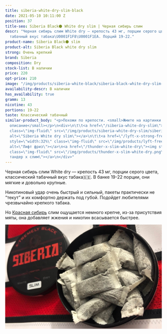 ```yaml
---
title: siberia-white-dry-slim-black
date: 2021-05-10 10:11:00 Z
position: 37
title-seo: Siberia Black⚫ White dry slim | Черная сибирь слим
descr: "Черная сибирь слим White dry — крепость 43 мг, порции серого цвета, классический
  табачный вкус табака\U0001F1F8\U0001F1EA. Порций 19-22."
product-name: Siberia Black⚫ slim
product-alt: Siberia Black white dry slim
strong: Очень крепкий
brand: Siberia
composition: Dry
stock-list: В наличии
price: 220
opt-price: 210
image: "/img/products/siberia-white-black/siberia-black-white-dry-slim-portion.png"
availability-descr: В наличии
has_availability: true
gramm: 13
nicotine: 43
portions: 19-22
taste: Классический табачный
similar-product_body: "<p>Похожи по крепости. <small>Жмите на картинки и читайте полное
  описание</small></p>\n<div>\n\t\t<a href=\"/siberia-white-dry-slim\"><img style=\"width:32%\"
  class=\"img-fluid\" src=\"/img/products/siberia-white-dry-slim/siberia-open-and-cryo.jpg\"
  alt=\"Siberia White dry slim\"></a>\n\t\t<a href=\"/lyft-x-strong-freeze-slim-white\"><img
  style=\"width:32%\" class=\"img-fluid\" src=\"/img/products/lyft-freeze/lyft-freeze-open.jpg\"
  alt=\"Лифт фриз\"></a>\n<a href=\"/thunder-x-slim-white-dry\"><img style=\"width:32%\"
  class=\"img-fluid\" src=\"/img/products/thunder-x-slim-white-dry.png\" alt=\"Снюс
  тандер х слим\"></a>\n</div>"
---
```


Черная сибирь слим White dry — крепость 43 мг, порции серого цвета, классический табачный вкус табака🇸🇪. В банке 19-22 порции, они мягкие и довольно крупные.

Никотиновый удар очень быстрый и сильный, пакеты практически не “текут” и их комфортно держать под губой. Подойдет любителями чрезвычайно крепкого табака.

Но [Красная сибирь](/siberia-white-dry-slim) слим ощущается немного крепче, из-за присутствия мяты, она добавляет жжения и никотин всасывается быстрее.
<div class="mb-3">
<img class="img-fluid" src="/img/products/siberia-white-black/siberia-white-dry-slim-black-open.jpg" alt="Siberia Black White dry slim">
</div>